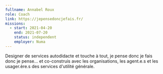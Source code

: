 ```yaml
---
fullname: Annabel Roux
role: Coach
link: https://jepensedoncjefais.fr/
missions:
  - start: 2021-04-20
    end: 2021-07-20
    status: independent
    employer: Numa
---
```


Designer de services autodidacte et touche à tout, je pense donc je fais donc je pense... et co-construis avec les organisations, les agent.e.s et les usager.ère.s des services d'utilité générale.

